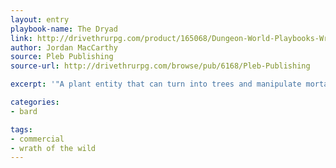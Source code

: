 ```yaml
---
layout: entry
playbook-name: The Dryad
link: http://drivethrurpg.com/product/165068/Dungeon-World-Playbooks-Wrath-of-the-Wild-Bundle
author: Jordan MacCarthy
source: Pleb Publishing
source-url: http://drivethrurpg.com/browse/pub/6168/Pleb-Publishing

excerpt: '"A plant entity that can turn into trees and manipulate mortals."'

categories:
- bard

tags:
- commercial
- wrath of the wild
---
```

